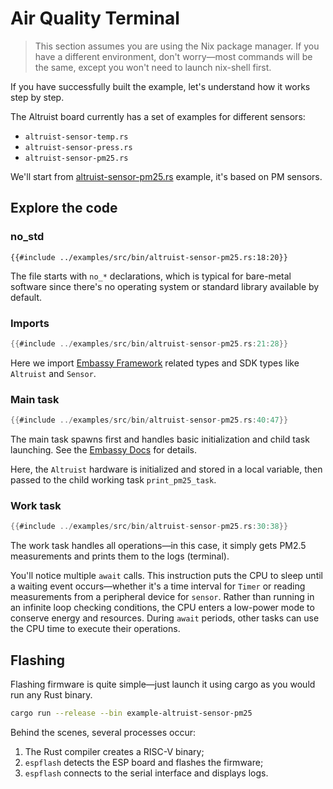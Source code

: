 # Air Quality Terminal

> This section assumes you are using the Nix package manager. 
> If you have a different environment, don't worry—most commands will be the same, 
> except you won't need to launch nix-shell first.


If you have successfully built the example, let's understand how it works step by step.

The Altruist board currently has a set of examples for different sensors:

- `altruist-sensor-temp.rs`
- `altruist-sensor-press.rs`
- `altruist-sensor-pm25.rs`

We'll start from [altruist-sensor-pm25.rs](https://github.com/akagi-dev/rohi-sdk/blob/master/examples/src/bin/altruist-sensor-pm25.rs) example, it's based on PM sensors.

## Explore the code

### no_std

```rust,no_run,noplayground
{{#include ../examples/src/bin/altruist-sensor-pm25.rs:18:20}}
```

The file starts with `no_*` declarations, which is typical for bare-metal software since there's no operating system or standard library available by default.

### Imports

```rust
{{#include ../examples/src/bin/altruist-sensor-pm25.rs:21:28}}

```

Here we import [Embassy Framework](https://embassy.dev/) related types and SDK types like `Altruist` and `Sensor`.

### Main task

```rust
{{#include ../examples/src/bin/altruist-sensor-pm25.rs:40:47}}

```

The main task spawns first and handles basic initialization and child task launching. See the [Embassy Docs](https://embassy.dev/book/#_task_declaration) for details.

Here, the `Altruist` hardware is initialized and stored in a local variable, then passed to the child working task `print_pm25_task`.

### Work task

```rust
{{#include ../examples/src/bin/altruist-sensor-pm25.rs:30:38}}

```

The work task handles all operations—in this case, it simply gets PM2.5 measurements and prints them to the logs (terminal).

<div class="warning">

You'll notice multiple `await` calls. This instruction puts the CPU to sleep until a waiting event occurs—whether it's a time interval 
for `Timer` or reading measurements from a peripheral device for `sensor`. Rather than running in an infinite loop checking conditions, 
the CPU enters a low-power mode to conserve energy and resources. During `await` periods, other tasks can use the CPU time to execute their operations.

</div>

## Flashing

Flashing firmware is quite simple—just launch it using cargo as you would run any Rust binary.

```bash
cargo run --release --bin example-altruist-sensor-pm25
```

Behind the scenes, several processes occur:

1. The Rust compiler creates a RISC-V binary;
2. `espflash` detects the ESP board and flashes the firmware;
3. `espflash` connects to the serial interface and displays logs.

<script src="https://asciinema.org/a/TD4TphAuoOyL7njcRor7Vg0dj.js" id="asciicast-TD4TphAuoOyL7njcRor7Vg0dj" async="true"></script>
